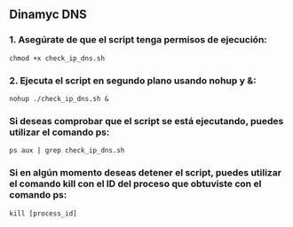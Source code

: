 ## Dinamyc DNS

### 1. Asegúrate de que el script tenga permisos de ejecución:
    chmod +x check_ip_dns.sh

### 2. Ejecuta el script en segundo plano usando nohup y &:
    nohup ./check_ip_dns.sh &


### Si deseas comprobar que el script se está ejecutando, puedes utilizar el comando ps:
    ps aux | grep check_ip_dns.sh

### Si en algún momento deseas detener el script, puedes utilizar el comando kill con el ID del proceso que obtuviste con el comando ps:
    kill [process_id]

